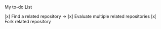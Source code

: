 My to-do List

[x] Find a related repository -> 
[x] Evaluate multiple related repositories 
[x] Fork related repository 
